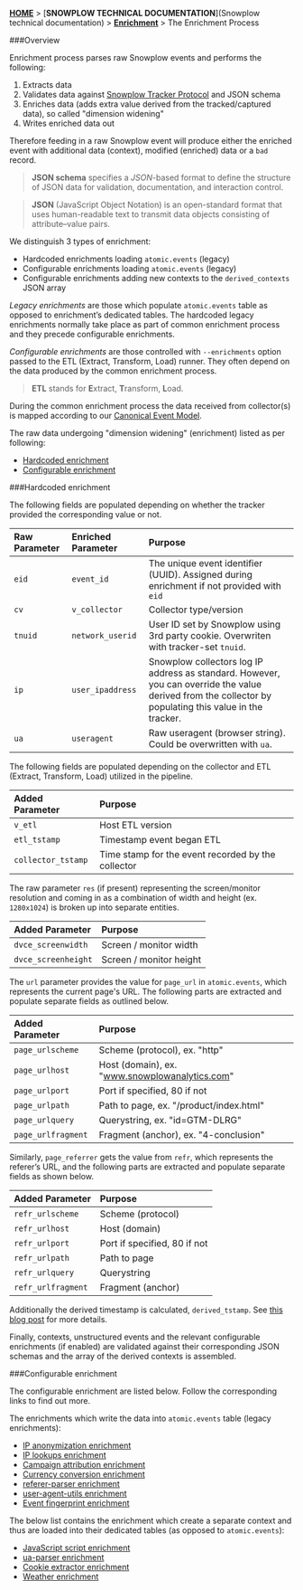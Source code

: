 [**HOME**](Home) > [**SNOWPLOW TECHNICAL DOCUMENTATION**](Snowplow technical documentation) > [**Enrichment**](Enrichment) > The Enrichment Process

###Overview

Enrichment process parses raw Snowplow events and performs the following:
 
1. Extracts data
2. Validates data against [Snowplow Tracker Protocol](snowplow-tracker-protocol) and JSON schema
3. Enriches data (adds extra value derived from the tracked/captured data), so called "dimension widening"
4. Writes enriched data out

Therefore feeding in a raw Snowplow event will produce either the enriched event with additional data (context), modified (enriched) data or a `bad` record.

> **JSON schema** specifies a *JSON*-based format to define the structure of JSON data for validation, documentation, and interaction control. 

> **JSON** (JavaScript Object Notation) is an open-standard format that uses human-readable text to transmit data objects consisting of attribute–value pairs.

We distinguish 3 types of enrichment:
 
- Hardcoded enrichments loading `atomic.events` (legacy)
- Configurable enrichments loading `atomic.events` (legacy)
- Configurable enrichments adding new contexts to the `derived_contexts` JSON array

*Legacy enrichments* are those which populate `atomic.events` table as opposed to enrichment’s dedicated tables. The hardcoded legacy enrichments normally take place as part of common enrichment process and they precede configurable enrichments.

*Configurable enrichments* are those controlled with `--enrichments` option passed to the ETL (Extract, Transform, Load) runner. They often depend on the data produced by the common enrichment process.

> **ETL** stands for **E**xtract, **T**ransform, **L**oad.

During the common enrichment process the data received from collector(s) is mapped according to our [Canonical Event Model](canonical-event-model).

The raw data undergoing "dimension widening" (enrichment) listed as per following:
 
- [Hardcoded enrichment](#hardcoded-enrichment)
- [Configurable enrichment](#configurable-enrichment)

<a name="hardcoded-enrichment" />
###Hardcoded enrichment

The following fields are populated depending on whether the tracker provided the corresponding value or not.

Raw Parameter | Enriched Parameter | Purpose
:---|:---|:---
`eid` | `event_id` | The unique event identifier (UUID). Assigned during enrichment if not provided with `eid`
`cv` | `v_collector` | Collector type/version
`tnuid` | `network_userid` | User ID set by Snowplow using 3rd party cookie. Overwriten with tracker-set `tnuid`.
`ip` | `user_ipaddress` | Snowplow collectors log IP address as standard. However, you can override the value derived from the collector by populating this value in the tracker.
`ua` | `useragent` | Raw useragent (browser string). Could be overwritten with `ua`.

The following fields are populated depending on the collector and ETL (Extract, Transform, Load) utilized in the pipeline.

Added Parameter | Purpose
:---|:---
`v_etl` | Host ETL version
`etl_tstamp` | Timestamp event began ETL
`collector_tstamp` | Time stamp for the event recorded by the collector

The raw parameter `res` (if present) representing the screen/monitor resolution and coming in as a combination of width and height (ex. `1280x1024`) is broken up into separate entities.

Added Parameter | Purpose
:---|:---
`dvce_screenwidth` | Screen / monitor width
`dvce_screenheight` | Screen / monitor height

The `url` parameter provides the value for `page_url` in `atomic.events`, which represents the current page's URL. The following parts are extracted and populate separate fields as outlined below.

Added Parameter | Purpose
:---|:---
`page_urlscheme` | Scheme (protocol), ex. "http"
`page_urlhost` | Host (domain), ex. "www.snowplowanalytics.com"
`page_urlport` | Port if specified, 80 if not
`page_urlpath` | Path to page, ex. "/product/index.html"
`page_urlquery` | Querystring, ex. "id=GTM-DLRG"
`page_urlfragment` | Fragment (anchor), ex. "4-conclusion"

Similarly, `page_referrer` gets the value from `refr`, which represents the referer’s URL, and the following parts are extracted and populate separate fields as shown below.

Added Parameter | Purpose
:---|:---
`refr_urlscheme` | Scheme (protocol)
`refr_urlhost` | Host (domain)
`refr_urlport` | Port if specified, 80 if not
`refr_urlpath` | Path to page
`refr_urlquery` | Querystring 
`refr_urlfragment` | Fragment (anchor)

Additionally the derived timestamp is calculated, `derived_tstamp`. See [this blog post](http://snowplowanalytics.com/blog/2015/09/15/improving-snowplows-understanding-of-time/) for more details.
 
Finally, contexts, unstructured events and the relevant configurable enrichments (if enabled) are validated against their corresponding JSON schemas and the array of the derived contexts is assembled.

<a name="configurable-enrichment" />
###Configurable enrichment

The configurable enrichment are listed below. Follow the corresponding links to find out more.
 
The enrichments which write the data into `atomic.events` table (legacy enrichments):

- [IP anonymization enrichment](IP-anonymization-enrichment)
- [IP lookups enrichment](IP-lookups-enrichment)
- [Campaign attribution enrichment](Campaign-attribution-enrichment)
- [Currency conversion enrichment](Currency-conversion-enrichment)
- [referer-parser enrichment](referer-parser-enrichment)
- [user-agent-utils enrichment](user-agent-utils-enrichment)
- [Event fingerprint enrichment](Event-fingerprint-enrichment)

The below list contains the enrichment which create a separate context and thus are loaded into their dedicated tables (as opposed to `atomic.events`):

- [JavaScript script enrichment](JavaScript-script-enrichment)
- [ua-parser enrichment](ua-parser-enrichment)
- [Cookie extractor enrichment](Cookie-extractor-enrichment)
- [Weather enrichment](Weather-enrichment)
